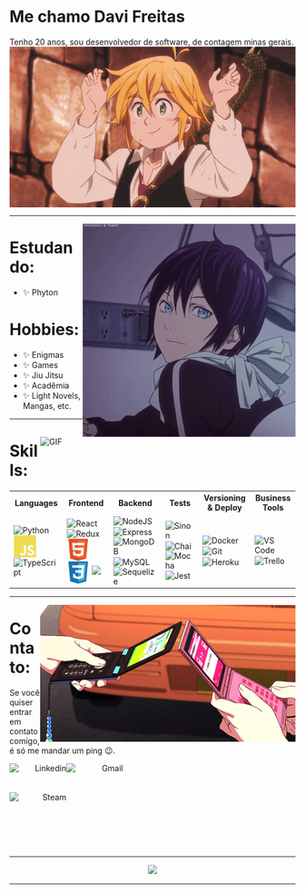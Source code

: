 <h1>Me chamo Davi Freitas</h1>
</h3> Tenho 20 anos, sou desenvolvedor de software, de contagem minas gerais.</h3>

<div align="center">
<img hight="300" width="600" alt="GIF" align="center" src="assets/gifs/208593.gif">
</div>
  
<hr/>

<div align="right">
<img hight="230" width="375px" alt="GIF" align="right" src="assets/gifs/13626.gif">
</div>

<div align="left">
  <h1>Estudando:</h1>
    <ul>
      <li>✨ Phyton</li>
    </ul>
  <h1>Hobbies:</h1>
    <ul>
      <li>✨ Enigmas</li>
      <li>✨ Games</li>
      <li>✨ Jiu Jitsu</li>
      <li>✨ Acadêmia</li>
      <li>✨ Light Novels, Mangas, etc.</li>
    </ul>
</div>

<hr/>

</div align="right">
<img hight="450" width="450" alt="GIF" align="right" src="https://camo.githubusercontent.com/7e2ceb92a082a0dfdfc070cf45f9921d0a5f24c9afef1ba14e9dd60464bc818e/68747470733a2f2f63646e2e686173686e6f64652e636f6d2f7265732f686173686e6f64652f696d6167652f75706c6f61642f76313539353333313034353738382f3744546335414b61772e6769663f6175746f3d666f726d61742c636f6d7072657373266769662d713d363026666f726d61743d7765626d">
</div>

<div align="left">
  <h1>Skills:</h1>
    <table>
    <tr>
      <th>Languages</th>
      <th>Frontend</th>
      <th>Backend</th>
      <th>Tests</th>
      <th>Versioning & Deploy</th>
      <th>Business Tools</th>
    </tr>
    <tr>
      <td>
        <img align="center" alt="Python" height="40" src="https://cdn.jsdelivr.net/gh/devicons/devicon/icons/python/python-original.svg">
        <img align="center" alt="JS" height="40" src="https://raw.githubusercontent.com/devicons/devicon/master/icons/javascript/javascript-plain.svg">           <img align="center" alt="TypeScript" height="40" src="https://cdn.jsdelivr.net/gh/devicons/devicon/icons/typescript/typescript-original.svg"></td>
      <td>
        <img align="center" alt="React" height="40" src="https://cdn.jsdelivr.net/gh/devicons/devicon/icons/react/react-original-wordmark.svg">
        <img align="center" alt="Redux" height="40" src="https://cdn.jsdelivr.net/gh/devicons/devicon/icons/redux/redux-original.svg">
        <img align="center" alt="HTML" height="40" src="https://raw.githubusercontent.com/devicons/devicon/master/icons/html5/html5-original.svg">
        <img align="center" alt="CSS" height="40" src="https://raw.githubusercontent.com/devicons/devicon/master/icons/css3/css3-original.svg">
        <img align="center alt="Boostrap" height="40" src="https://cdn.jsdelivr.net/gh/devicons/devicon/icons/bootstrap/bootstrap-original-wordmark.svg"></td>
      <td>
        <img align="center" alt="NodeJS" height="40" src="https://cdn.jsdelivr.net/gh/devicons/devicon/icons/nodejs/nodejs-original.svg">
        <img align="center" alt="Express" height="40" src="https://cdn.jsdelivr.net/gh/devicons/devicon/icons/express/express-original-wordmark.svg">
        <img align="center" alt="MongoDB" height="40" src="https://cdn.jsdelivr.net/gh/devicons/devicon/icons/mongodb/mongodb-original-wordmark.svg"/>
        <img align="center" alt="MySQL" height="40" src="https://cdn.jsdelivr.net/gh/devicons/devicon/icons/mysql/mysql-original-wordmark.svg">
        <img align="center" alt="Sequelize" height="40" src="https://cdn.jsdelivr.net/gh/devicons/devicon/icons/sequelize/sequelize-original-wordmark.svg"/></td>
      <td>
        <img align="center" alt="Sinon" height="40"  src="https://camo.githubusercontent.com/c1d8136cb62cfd03e64b9193b7384fd75804a7b1bd9b8b705b51cc9d99de8fe3/68747470733a2f2f73696e6f6e6a732e6f72672f6173736574732f696d616765732f6c6f676f2e706e67">
        <img align="center" alt="Chai" height="40" src="https://avatars.githubusercontent.com/u/1515293?s=280&v=4">
        <img align="center" alt="Mocha" height="40" src="https://cdn.jsdelivr.net/gh/devicons/devicon/icons/mocha/mocha-plain.svg">
        <img align="center" alt="Jest" height="40" src="https://cdn.jsdelivr.net/gh/devicons/devicon/icons/jest/jest-plain.svg"></td>
      <td>
         <img align="center" alt="Docker" height="40" src="https://cdn.jsdelivr.net/gh/devicons/devicon/icons/docker/docker-original-wordmark.svg">
         <img align="center" alt="Git" height="40" src="https://cdn.jsdelivr.net/gh/devicons/devicon/icons/git/git-plain-wordmark.svg">
         <img align="center" alt="Heroku" height="40" width="40" src="https://www.coddletech.com/sites/default/files/heroku-logo.png"></td>
      <td>
         <img align="center" alt="VS Code" height="40" src="https://cdn.jsdelivr.net/gh/devicons/devicon/icons/vscode/vscode-original.svg">
         <img align="center" alt="Trello" width="70" src="https://logosmarcas.net/wp-content/uploads/2021/03/Trello-Logo.png"></td>
    </tr>
  </table>        
</div> 

<hr/>

<div align="right">
 <img hight="320" width="450" align="right" alt="GIF" src="assets/gifs/email.gif">
</div>
                                                                                 
<div align="left">
  <h1>Contato:</h1>
  <p>Se você quiser entrar em contato comigo, é só me mandar um ping 😉.</p>
   <div align="right">
    <a href="https://www.linkedin.com/in/davifreitass/" target="_blank">
      <img align="left" alt="Linkedin" width="100px" src="https://github.com/datavinny/datavinny/blob/master/assets/icons/linkedin.png" />
    </a>
    <a href="mailto:df828316@gmail.com" target="_blank">
     <img align="left" alt="Gmail" width="100px" src="https://github.com/datavinny/datavinny/blob/master/assets/icons/gmail.png" />
    </a> 
    </br></br></br>
    <a href="https://steamcommunity.com/id/davirazzar/" target="_blank">
      <img align="left" alt="Steam" width="100px" src="https://github.com/datavinny/datavinny/blob/master/assets/icons/steam.png" />
    </a>
   </div>
</div>
                                                                                                                                        
</br></br></br></br></br>

<hr/>
<div align="center">
  <a href="https://github.com/datavinny/github-readme-stats" target="_blank"> 
    <img  height="160em" src="https://github-readme-stats.vercel.app/api?username=datavinny&&show_icons=true&theme=radical"/>
  </a>
</div>
<hr/>

